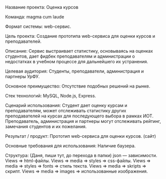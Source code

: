 Название проекта:
	Оценка курсов

Команда:
	magma cum laude

Формат системы:
	web-сервис.

Цель проекта:
	Создание прототипа web-сервиса для оценки курсов и преподавателей.

Описание:
	Сервис выстраивает статистику, основываясь на оценках студентов, дает фидбек преподавателям и администрации о недостатках в учебном процессе для дальнейшего их устранения.

Целевая аудитория:
	Студенты, преподаватели, администрация и партнеры УрФУ.

Основное преимущество:
	Отсутствие подобных решений на рынке.

Стек технологий: 
	MySQL, Node.js, Express.

Сценарий использования:
	Студент дает оценку курсам и преподавателям, может отслеживать статистику других преподавателей на курсах для последующего выбора в рамках ИОТ.
	Преподаватель, администрация и партнеры могут отслеживать рейтинг, замечания студентов и их пожелания.

Результат / продукт:
	Прототип web-сервиса для оценки курсов. (сайт)

Основные требования для использования:
	Наличие баузера.

Структура: 
(Даня, пиши тут, до перехода в папки)
json — зависимости. 
Views => html-файлы.
Views => media => styles => css-файлы.
Views => media => styles => fonts => стиль текста. 
Views => media => skripts => скрипт.
Views => media => images => использованные изображения. 
